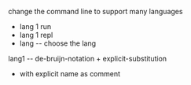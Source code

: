 change the command line to support many languages

- lang 1 run
- lang 1 repl
- lang -- choose the lang

lang1 -- de-bruijn-notation + explicit-substitution

- with explicit name as comment
